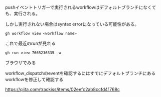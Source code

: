 pushイベントトリガーで実行されるworkflowはデフォルトブランチになくても、実行される。

しかし実行されない場合はsyntax errorになっている可能性がある。

`gh workflow view <workflow name>`

これで最近のrunが見れる

`gh run view 7665236335 -w`

ブラウザでみる

workflow_dispatchのeventを確認するにはすでにデフォルトブランチにあるworkflowを修正して確認する

https://qiita.com/trackiss/items/02eefc2ab8ccfd41768c
